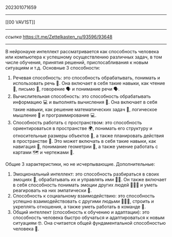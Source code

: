 202301071659
***
[[00 VAV1ST]]
***
*ссылка*
https://t.me/Zettelkasten_ru/93596/93648
***
В нейронауке интеллект рассматривается как способность человека или компьютера к успешному осуществлению различных задач, в том числе обучения, принятия решений, приспосабливания к новым ситуациям и т.д.
Основные 3 способности:

1. Речевая способность: это способность обрабатывать, понимать и использовать речь 📖. Она включает в себя такие навыки, как чтение 📖, письмо 📝, говорение 🗣️ и понимание речи 🗣️.
2. Вычислительная способность: это способность обрабатывать информацию 💻 и выполнять вычисления 🔢. Она включает в себя такие навыки, как решение математических задач 🧮, логическое мышление 🧠 и программирование 💻.
3. Способность работать с пространством: это способность ориентироваться в пространстве 🌍, понимать его структуру и относительные размеры объектов 📏, а также планировать действия в пространстве 🧭. Это может включать в себя такие навыки, как навигация 🧭, понимание геометрии 📐, а также умение работать с картами 🗺️ и чертежами 📐.

Общие 3 характеристики, но не исчерпывающие.
Дополнительные:
1. Эмоциональный интеллект: это способность разбираться в своих эмоциях 🤯, обрабатывать их и управлять ими 🧘‍♀️. Он также включает в себя способность понимать эмоции других людей 🧑‍🤝‍🧑 и уметь реагировать на них эмпатически 💬.
2. Способность к социальному взаимодействию: это способность успешно взаимодействовать с другими людьми 🧑‍🤝‍🧑, строить и укреплять отношения, а также уметь работать в команде 🤝.
3. Общий интеллект (способность к обучению и адаптации): это способность человека быстро обучаться и адаптироваться к новым ситуациям 🤓. Она считается общей фундаментальной способностью человека 🧑.